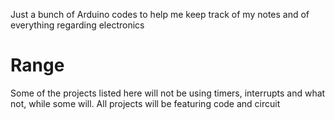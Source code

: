 Just a bunch of Arduino codes to help me keep track of my notes and of everything regarding electronics
# Range
Some of the projects listed here will not be using timers, interrupts and what not, while some will. All projects will be featuring code and circuit 